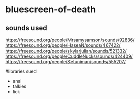 # bluescreen-of-death



## sounds used

https://freesound.org/people/Mrsamysamson/sounds/92836/
https://freesound.org/people/HaseaN/sounds/467422/
https://freesound.org/people/skylarjulian/sounds/521332/
https://freesound.org/people/CuddleNucks/sounds/424409/
https://freesound.org/people/Setuniman/sounds/555207/

#libraries sued
* anal
* talkies
* lick 